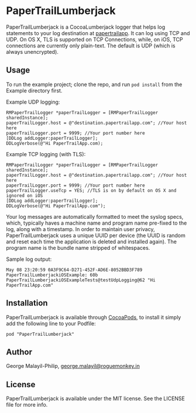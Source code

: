 # PaperTrailLumberjack
PaperTrailLumberjack is a CocoaLumberjack logger that helps log statements to your log destination at [papertrailapp](http://papertrailapp.com).
It can log using TCP and UDP. On OS X, TLS is supported on TCP Connections, while, on iOS, TCP connections are currently only plain-text. 
The default is UDP (which is always unencrypted). 

## Usage

To run the example project; clone the repo, and run `pod install` from the Example directory first.

Example UDP logging:

    RMPaperTrailLogger *paperTrailLogger = [RMPaperTrailLogger sharedInstance];
    paperTrailLogger.host = @"destination.papertrailapp.com"; //Your host here
    paperTrailLogger.port = 9999; //Your port number here    
    [DDLog addLogger:paperTrailLogger];
    DDLogVerbose(@"Hi PaperTrailApp.com);

Example TCP logging (with TLS):

    RMPaperTrailLogger *paperTrailLogger = [RMPaperTrailLogger sharedInstance];
    paperTrailLogger.host = @"destination.papertrailapp.com"; //Your host here
    paperTrailLogger.port = 9999; //Your port number here    
    paperTrailLogger.useTcp = YES; //TLS is on by default on OS X and ignored on iOS    
    [DDLog addLogger:paperTrailLogger];
    DDLogVerbose(@"Hi PaperTrailApp.com");

Your log messages are automatically formatted to meet the syslog specs, which, typically haves a machine name and program name pre-fixed to the log, along with a timestamp. In order to maintain user privacy, PaperTrailLumberjack uses a unique UUID per device (the UUID is random and reset each time the application is deleted and installed again). The program name is the bundle name stripped of whitespaces.

Sample log output:

    May 08 23:20:59 0A3F9C64-D271-452F-AD6E-8052BBD3F789 PaperTrailLumberjackiOSExample: 60b PaperTrailLumberjackiOSExampleTests@testUdpLogging@62 "Hi PaperTrailApp.com"

## Installation

PaperTrailLumberjack is available through [CocoaPods](http://cocoapods.org), to install
it simply add the following line to your Podfile:

    pod "PaperTrailLumberjack"

## Author

George Malayil-Philip, george.malayil@roguemonkey.in

## License

PaperTrailLumberjack is available under the MIT license. See the LICENSE file for more info.

